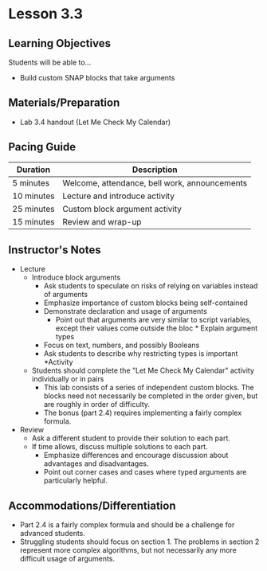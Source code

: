# Lesson 3.3

## Learning Objectives

Students will be able to...

* Build custom SNAP blocks that take arguments

## Materials/Preparation

* Lab 3.4 handout (Let Me Check My Calendar)

## Pacing Guide

| Duration | Description |
| -- | -- |
| 5 minutes | Welcome, attendance, bell work, announcements |
| 10 minutes | Lecture and introduce activity |
| 25 minutes | Custom block argument activity |
| 15 minutes | Review and wrap-up |

## Instructor's Notes

* Lecture
  * Introduce block arguments
    * Ask students to speculate on risks of relying on variables instead of arguments
    * Emphasize importance of custom blocks being self-contained
    * Demonstrate declaration and usage of arguments
      * Point out that arguments are very similar to script variables, except their values come outside the bloc  * Explain argument types
    * Focus on text, numbers, and possibly Booleans
    * Ask students to describe why restricting types is important
*Activity
  * Students should complete the "Let Me Check My Calendar" activity individually or in pairs
    * This lab consists of a series of independent custom blocks.  The blocks need not necessarily be completed in the order given, but are roughly in order of difficulty.
    * The bonus (part 2.4) requires implementing a fairly complex formula.
* Review
  * Ask a different student to provide their solution to each part.  
  * If time allows, discuss multiple solutions to each part.
    * Emphasize differences and encourage discussion about advantages and disadvantages.
    * Point out corner cases and cases where typed arguments are particularly helpful.

## Accommodations/Differentiation
* Part 2.4 is a fairly complex formula and should be a challenge for advanced students.
* Struggling students should focus on section 1. The problems in section 2 represent more complex algorithms, but not necessarily any more difficult usage of arguments.

